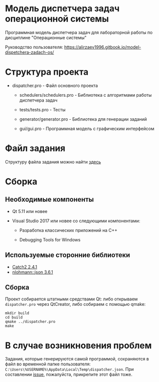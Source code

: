 # Модель диспетчера задач операционной системы

Программная модель диспетчера задач для лабораторной работы по дисциплине "Операционные системы"

Руководство пользователя: https://alirzaev1996.gitbook.io/model-dispetchera-zadach-os/

# Структура проекта

- dispatcher.pro - Файл основного проекта

  - schedulers/schedulers.pro - Библиотека с алгоритмами работы диспетчера задач

  - tests/tests.pro - Тесты

  - generator/generator.pro - Библиотека для генерации заданий

  - gui/gui.pro - Программная модель с графическим интерфейсом

# Файл задания

Структуру файла задания можно найти [здесь](docs/TASK.md)

# Сборка

## Необходимые компоненты

- Qt 5.11 или новее

- Visual Studio 2017 или новее со следующими компонентами:
  
  - Разработка классических приложений на C++

  - Debugging Tools for Windows

## Используемые сторонние библиотеки

- [Catch2 2.4.1](https://github.com/catchorg/Catch2)
- [nlohmann::json 3.6.1](https://github.com/nlohmann/json)

## Сборка

Проект собирается штатными средствами Qt: либо открываем `dispatcher.pro` через QtCreator, либо 
собираем с помощью qmake:

```
mkdir build
cd build
qmake ../dispatcher.pro
make
```

# В случае возникновения проблем

Задания, которые генерируются самой программой, сохраняются в файл во временной папке пользователя: 
`C:\Users\%USERNAME%\AppData\Local\Temp\dispatcher.json`. При составлении 
[issue](https://github.com/alirzaev/dispatcher/issues), пожалуйста, прикрепите этот файл тоже.